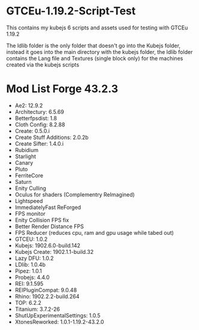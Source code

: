 # GTCEu-1.19.2-Script-Test
This contains my kubejs 6 scripts and assets used for testing with GTCEu 1.19.2

The ldlib folder is the only folder that doesn't go into the Kubejs folder, instead it goes into the main directory with the kubejs folder, the ldlib folder contains the Lang file and Textures (single block only) for the machines created via the kubejs scripts

# Mod List Forge 43.2.3
- Ae2: 12.9.2
- Architectury: 6.5.69
- Betterfpsdist: 1.8
- Cloth Config: 8.2.88
- Create: 0.5.0.i
- Create Stuff Additions: 2.0.2b
- Create Sifter: 1.4.0.i
- Rubidium
- Starlight
- Canary
- Pluto
- FerriteCore
- Saturn
- Enity Culling
- Oculus for shaders (Complementry ReImagined)
- Lightspeed
- ImmediatelyFast ReForged
- FPS monitor
- Enity Collision FPS fix
- Better Render Distance FPS
- FPS Reducer (reduces cpu, ram and gpu usage while tabed out)
- GTCEU: 1.0.2
- Kubejs: 1902.6.0-build.142
- Kubejs Create: 1902.1.1-build.32
- Lazy DFU: 1.0.2
- LDlib: 1.0.4b
- Pipez: 1.0.1
- Probejs: 4.4.0
- REI: 9.1.595
- REIPluginCompat: 9.0.48
- Rhino: 1902.2.2-build.264
- TOP: 6.2.2
- Titanium: 3.7.2-26
- ShutUpExperimentalSettings: 1.0.5
- XtonesReworked: 1.0.1-1.19.2-43.2.0

